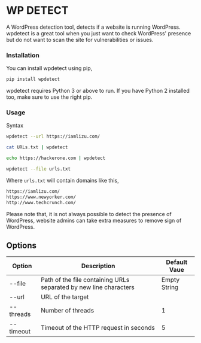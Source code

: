 # WP DETECT
A WordPress detection tool, detects if a website is running WordPress. wpdetect is a great tool when you just want to check WordPress' presence but do not want to scan the site for vulnerabilities or issues.  
### Installation
You can install wpdetect using pip,
```sh
pip install wpdetect
```
wpdetect requires Python 3 or above to run. If you have Python 2 installed too, make sure to use the right pip.

### Usage
Syntax


```sh
wpdetect --url https://iamlizu.com/
```


```sh
cat URLs.txt | wpdetect
```

```sh
echo https://hackerone.com | wpdetect
```


```sh
wpdetect --file urls.txt
```


Where `urls.txt` will contain domains like this,
```sh
https://iamlizu.com/
https://www.newyorker.com/
http://www.techcrunch.com/
```


Please note that, it is not always possible to detect the presence of WordPress, website admins can take extra measures to remove sign of WordPress.

## Options

| Option | Description | Default Vaue |
|--------|-------------|--------------|
| --file | Path of the file containing URLs separated by new line characters    | Empty String |
|  --url | URL of the target         |              |
|--threads| Number of threads|1|
|--timeout| Timeout of the HTTP request in seconds | 5 |
